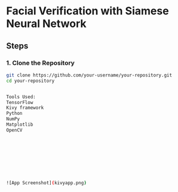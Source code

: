 # Facial Verification with Siamese Neural Network

## Steps

### 1. Clone the Repository

```bash
git clone https://github.com/your-username/your-repository.git
cd your-repository


Tools Used:
TensorFlow
Kivy framework
Python
NumPy
Matplotlib
OpenCV









![App Screenshot](kivyapp.png)
